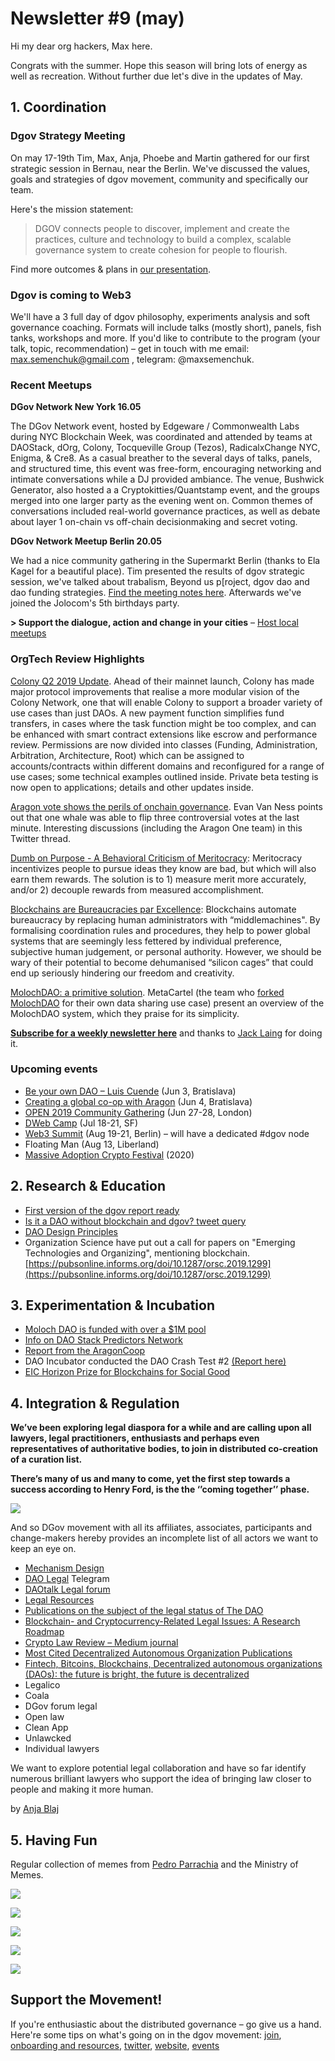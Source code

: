 # Newsletter \#9 \(may\)

Hi my dear org hackers, Max here.

Congrats with the summer. Hope this season will bring lots of energy as well as recreation. Without further due let's dive in the updates of May.

## 1. Coordination

### Dgov Strategy Meeting

On may 17-19th Tim, Max, Anja, Phoebe and Martin gathered for our first strategic session in Bernau, near the Berlin. We've discussed the values, goals and strategies of dgov movement, community and specifically our team. 

Here's the mission statement:

> DGOV connects people to discover, implement and create the practices, culture and technology to build a complex, scalable governance system to create cohesion for people to flourish.

Find more outcomes & plans in [our presentation](https://docs.google.com/presentation/d/1NB8sucaIaBXqi_pKu6hWpd_IQbfiC_fqY959A0IYTuQ/edit?usp=sharing).

### Dgov is coming to Web3

We'll have a 3 full day of dgov philosophy, experiments analysis and soft governance coaching. Formats will include talks \(mostly short\), panels, fish tanks, workshops and more. If you'd like to contribute to the program \(your talk, topic, recommendation\) – get in touch with me email: max.semenchuk@gmail.com , telegram: @maxsemenchuk.

### Recent Meetups

**DGov Network New York 16.05** 

The DGov Network event, hosted by Edgeware / Commonwealth Labs during NYC Blockchain Week, was coordinated and attended by teams at DAOStack, dOrg, Colony, Tocqueville Group \(Tezos\), RadicalxChange NYC, Enigma, & Cre8. As a casual breather to the several days of talks, panels, and structured time, this event was free-form, encouraging networking and intimate conversations while a DJ provided ambiance. The venue, Bushwick Generator, also hosted a a Cryptokitties/Quantstamp event, and the groups merged into one larger party as the evening went on. Common themes of conversations included real-world governance practices, as well as debate about layer 1 on-chain vs off-chain decisionmaking and secret voting.

**DGov Network Meetup Berlin 20.05**

We had a nice community gathering in the Supermarkt Berlin \(thanks to Ela Kagel for a beautiful place\). Tim presented the results of dgov strategic session, we've talked about trabalism, Beyond us p\[roject, dgov dao and dao funding strategies. [Find the meeting notes here](https://forum.dgov.foundation/t/dgov-meetup-berlin-20-05/51).  Afterwards we've joined the Jolocom's 5th birthdays party.

**&gt; Support the dialogue, action and change in your cities** – [Host local meetups](https://forum.dgov.foundation/t/host-local-meetups/42)

### OrgTech Review **Highlights**

[Colony Q2 2019 Update](https://blog.colony.io/q2-2019-update/). Ahead of their mainnet launch, Colony has made major protocol improvements that realise a more modular vision of the Colony Network, one that will enable Colony to support a broader variety of use cases than just DAOs. A new payment function simplifies fund transfers, in cases where the task function might be too complex, and can be enhanced with smart contract extensions like escrow and performance review. Permissions are now divided into classes \(Funding, Administration, Arbitration, Architecture, Root\) which can be assigned to accounts/contracts within different domains and reconfigured for a range of use cases; some technical examples outlined inside. Private beta testing is now open to applications; details and other updates inside.

[Aragon vote shows the perils of onchain governance](https://www.evanvanness.com/post/184616403861/aragon-vote-shows-the-perils-of-onchain-governance). Evan Van Ness points out that one whale was able to flip three controversial votes at the last minute. Interesting discussions \(including the Aragon One team\) in this Twitter thread.

[Dumb on Purpose - A Behavioral Criticism of Meritocracy](https://medium.com/ezras-wellspring/dumb-on-purpose-596e7f7a29b5): Meritocracy incentivizes people to pursue ideas they know are bad, but which will also earn them rewards. The solution is to 1\) measure merit more accurately, and/or 2\) decouple rewards from measured accomplishment.

[Blockchains are Bureaucracies par Excellence](https://medium.com/@mariolaul/blockchains-are-bureaucracies-par-excellence-db39cfda7ea9): Blockchains automate bureaucracy by replacing human administrators with “middlemachines". By formalising coordination rules and procedures, they help to power global systems that are seemingly less fettered by individual preference, subjective human judgement, or personal authority. However, we should be wary of their potential to become dehumanised “silicon cages” that could end up seriously hindering our freedom and creativity.

[MolochDAO: a primitive solution](https://medium.com/metacartel/molochdao-a-primitive-solution-d11cc522b18e). MetaCartel \(the team who [forked MolochDAO](https://medium.com/metacartel/forking-moloch-dao-d140a37d6649) for their own data sharing use case\) present an overview of the MolochDAO system, which they praise for its simplicity.

[**Subscribe for a weekly newsletter here**](https://orgtech.substack.com/) and thanks to [Jack Laing](https://twitter.com/JackALaing) for doing it.

### Upcoming events

* [Be your own DAO – Luis Cuende](https://paralelnapolis.sk/event/be-your-own-dao-luis-cuende/) \(Jun 3, Bratislava\)
* [Creating a global co-op with Aragon](https://www.eventbrite.com/e/creating-a-global-co-op-with-aragon-hosted-by-progressbar-tickets-62187928769) \(Jun 4, Bratislava\)
* [OPEN 2019 Community Gathering](https://open.coop/events/open-2019-community-gathering-decentralised-collaboration/) \(Jun 27-28, London\)
* [DWeb Camp](https://dwebcamp.org/) \(Jul 18-21, SF\)
* [Web3 Summit](https://web3summit.com/) \(Aug 19-21, Berlin\) – will have a dedicated \#dgov node
* Floating Man \(Aug 13, Liberland\)
* [Massive Adoption Crypto Festival](https://www.massiveadoption.com/) \(2020\)

## 2. Research & Education

* [First version of the dgov report ready](https://app.gitbook.com/@dao-landscape/s/project/)
* [Is it a DAO without blockchain and dgov? tweet query](https://twitter.com/maxsemenchuk/status/1133020336490995712)
* [DAO Design Principles](https://forum.dgov.foundation/t/dao-design-principles/48)
* Organization Science have put out a call for papers on "Emerging Technologies and Organizing", mentioning blockchain. [https://pubsonline.informs.org/doi/10.1287/orsc.2019.1299](https://pubsonline.informs.org/doi/10.1287/orsc.2019.1299)

## 3. Experimentation & Incubation

* [Moloch DAO is funded with over a $1M pool](https://www.coindesk.com/vitalik-buterin-joe-lubin-back-700k-donation-to-ethereum-project-molochdao)
* [Info on DAO Stack Predictors Network](https://medium.com/daostack/joining-the-gen-predictors-network-f7be2d93754d)
* [Report from the AragonCoop](https://forum.aragon.org/t/aragoncoop-two-weeks-of-operations-what-has-been-done/954/4)
* DAO Incubator conducted the DAO Crash Test \#2 [\(Report here\)](https://forum.dgov.foundation/t/dao-crash-test-2-report/52)
* [EIC Horizon Prize for Blockchains for Social Good](https://ec.europa.eu/info/funding-tenders/opportunities/portal/screen/opportunities/topic-details/blockchain-eicprize-2019;freeTextSearchKeyword=;typeCodes=1;statusCodes=31094501,31094502,31094503;programCode=H2020;programDivisionCode=null;focusAreaCode=null;crossCuttingPriorityCode=null;callCode=H2020-BLOCKCHAIN-EICPRIZE-2019;sortQuery=openingDate;orderBy=asc;onlyTenders=false;topicListKey=callTopicSearchTableState)

## 4. Integration & Regulation

**We’ve been exploring legal diaspora for a while and are calling upon all lawyers, legal practitioners, enthusiasts and perhaps even representatives of authoritative bodies, to join in distributed co-creation of a curation list.**

**There’s many of us and many to come, yet the first step towards a success according to Henry Ford, is the the ‘’coming together’’ phase.**

![](https://lh6.googleusercontent.com/5JZatqagqo7Hwwx331oZuiDI_9IA-2mHDnxo2aWdEEtxSxGWQbxKJe3vZfcoa0Rf3ICwnmBoyATrcDYXhamyi6YqrK-ZRnlOntLPbKyqHYpMD5F-OzyU9L0CweW5vbAaOW5o44cz)

And so DGov movement with all its affiliates, associates, participants and change-makers hereby provides an incomplete list of all actors we want to keep an eye on.

* [Mechanism Design](http://github.com/mechanism-design)
* [DAO Legal](https://t.me/joinchat/ICRVPRbsfBQv2--PRfuunA) Telegram
* [DAOtalk Legal forum](https://daotalk.org/c/ecosystem/legal)
* [Legal Resources](https://daotalk.org/t/resource-list-dao-legal/533)
* [Publications on the subject of the legal status of The DAO](https://daowiki.atlassian.net/wiki/spaces/DAO/pages/5996567/Publications+on+the+subject+of+the+legal+status+of+The+DAO)
* [Blockchain- and Cryptocurrency-Related Legal Issues: A Research Roadmap](http://blockchainforlawstudents.com/wp-content/uploads/2018/07/Roadmap0712.pdf)
* [Crypto Law Review – Medium journal](https://medium.com/cryptolawreview)
* [Most Cited Decentralized Autonomous Organization Publications](https://blockchainlibrary.org/2017/10/most-cited-decentralized-autonomous-organization-publications/)
* [Fintech, Bitcoins, Blockchains, Decentralized autonomous organizations \(DAOs\): the future is bright, the future is decentralized](https://jusletter-it.weblaw.ch/en/dam/publicationsystem/articles/Jusletter-IT/2017/flash/fintech,-bitcoins,-b_0c30331c5a/Jusletter-IT_fintech,-bitcoins,-b_0c30331c5a_en.pdf)
* Legalico
* Coala
* DGov forum legal
* Open law
* Clean App
* Unlawcked
* Individual lawyers

We want to explore potential legal collaboration and have so far identify numerous brilliant lawyers who support the idea of bringing law closer to people and making it more human.

by [Anja Blaj](https://twitter.com/AnjaBlaj)

## 5. Having Fun

Regular collection of memes from [Pedro Parrachia](https://twitter.com/parrachia) and the Ministry of Memes.

![](../.gitbook/assets/image%20%2819%29.png)

![](../.gitbook/assets/image%20%285%29.png)

![](../.gitbook/assets/image%20%2844%29.png)

![](../.gitbook/assets/image%20%289%29.png)

![](../.gitbook/assets/image%20%283%29.png)

## Support the Movement!   <a id="DgovCompilation#3October2018-Events"></a>

If you're enthusiastic about the distributed governance – go give us a hand. Here're some tips on what's going on in the dgov movement: [join](https://dgov.foundation/#join), [onboarding and resources](../), [twitter](https://twitter.com/dgovearth), [website](http://dgov.foundation), [events](../dgov-industry-landscape.md)

